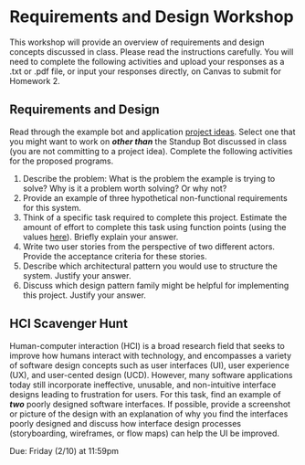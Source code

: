 # Requirements and Design Workshop

This workshop will provide an overview of requirements and design concepts discussed in class. Please read the instructions carefully. You will need to complete the following activities and upload your responses as a .txt or .pdf file, or input your responses directly, on Canvas to submit for Homework 2.

## Requirements and Design

Read through the example bot and application [project ideas](https://github.com/CS5704-VT/Course/blob/main/Project/IDEAS.md). Select one that you might want to work on *__other than__* the Standup Bot discussed in class (you are not committing to a project idea). Complete the following activities for the proposed programs.

1. Describe the problem:
        What is the problem the example is trying to solve?
        Why is it a problem worth solving? Or why not?
2. Provide an example of three hypothetical non-functional requirements for this system.
3. Think of a specific task required to complete this project. Estimate the amount of effort to complete this task using function points (using the values [here](https://www.scrumpoker-online.org/en/room/44441241/scrum-poker)). Briefly explain your answer.
4. Write two user stories from the perspective of two different actors. Provide the acceptance criteria for these stories.
5. Describe which architectural pattern you would use to structure the system. Justify your answer.
6. Discuss which design pattern family might be helpful for implementing this project. Justify your answer.

## HCI Scavenger Hunt 
Human-computer interaction (HCI) is a broad research field that seeks to improve how humans interact with technology, and encompasses a variety of software design concepts such as user interfaces (UI), user experience (UX), and user-cented design (UCD). However, many software applications today still incorporate ineffective, unusable, and non-intuitive interface designs leading to frustration for users. For this task, find an example of *__two__* poorly designed software interfaces. If possible, provide a screenshot or picture of the design with an explanation of why you find the interfaces poorly designed and discuss how interface design processes (storyboarding, wireframes, or flow maps) can help the UI be improved.

Due: Friday (2/10) at 11:59pm
